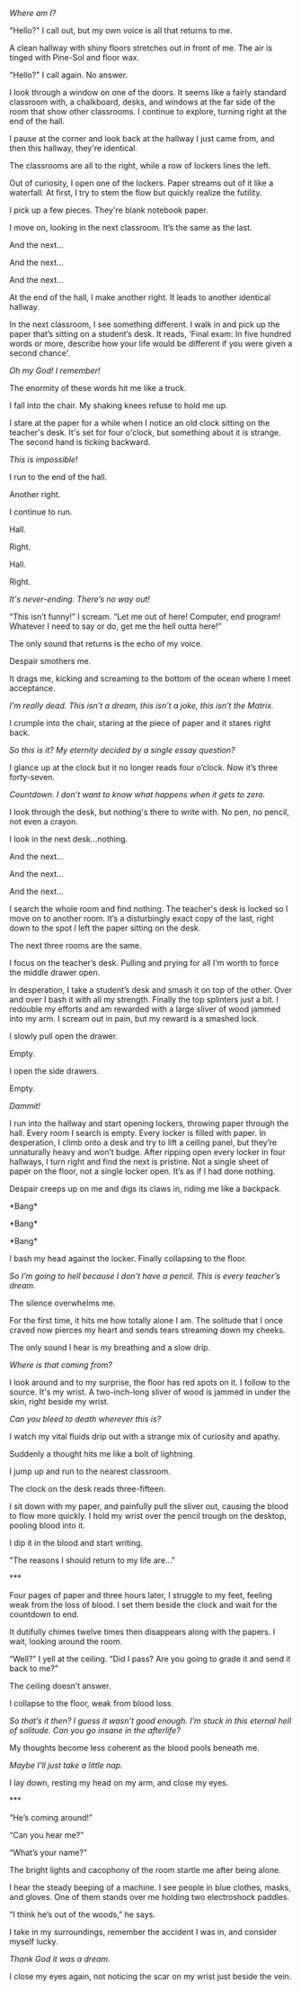   

*Where am I?*

"Hello?" I call out, but my own voice is all that returns to me. 

A clean hallway with shiny floors stretches out in front of me. The air is tinged with Pine-Sol and floor wax.

"Hello?" I call again. No answer.

I look through a window on one of the doors. It seems like a fairly standard classroom with, a chalkboard, desks, and windows at the far side of the room that show other classrooms. I continue to explore, turning right at the end of the hall.

I pause at the corner and look back at the hallway I just came from, and then this hallway, they're identical.

The classrooms are all to the right, while a row of lockers lines the left.

Out of curiosity, I open one of the lockers. Paper streams out of it like a waterfall. At first, I try to stem the flow but quickly realize the futility. 

I pick up a few pieces. They're blank notebook paper.

I move on, looking in the next classroom. It’s the same as the last.

And the next...

And the next...

And the next...

At the end of the hall, I make another right. It leads to another identical hallway.

In the next classroom, I see something different. I walk in and pick up the paper that’s sitting on a student’s desk. It reads, 'Final exam: In five hundred words or more, describe how your life would be different if you were given a second chance'.

*Oh my God! I remember!*

The enormity of these words hit me like a truck.

I fall into the chair. My shaking knees refuse to hold me up.

I stare at the paper for a while when I notice an old clock sitting on the teacher's desk. It's set for four o'clock, but something about it is strange. The second hand is ticking backward.

*This is impossible!*

I run to the end of the hall.

Another right.

I continue to run.

Hall.

Right.

Hall.

Right.

*It's never-ending. There’s no way out!*

“This isn’t funny!” I scream. “Let me out of here! Computer, end program! Whatever I need to say or do, get me the hell outta here!”

The only sound that returns is the echo of my voice. 

Despair smothers me. 

It drags me, kicking and screaming to the bottom of the ocean where I meet acceptance.

*I’m really dead. This isn’t a dream, this isn’t a joke, this isn’t the Matrix.*

I crumple into the chair, staring at the piece of paper and it stares right back.

*So this is it? My eternity decided by a single essay question?*

I glance up at the clock but it no longer reads four o’clock. Now it’s three forty-seven.

*Countdown. I don’t want to know what happens when it gets to zero.* 

I look through the desk, but nothing's there to write with. No pen, no pencil, not even a crayon.

I look in the next desk…nothing.

And the next...

And the next...

And the next...

I search the whole room and find nothing. The teacher's desk is locked so I move on to another room. It’s a disturbingly exact copy of the last, right down to the spot I left the paper sitting on the desk. 

The next three rooms are the same.

I focus on the teacher’s desk. Pulling and prying for all I'm worth to force the middle drawer open. 

In desperation, I take a student’s desk and smash it on top of the other. Over and over I bash it with all my strength. Finally the top splinters just a bit. I redouble my efforts and am rewarded with a large sliver of wood jammed into my arm. I scream out in pain, but my reward is a smashed lock.

I slowly pull open the drawer.

Empty.

I open the side drawers.

Empty.

*Dammit!*

I run into the hallway and start opening lockers, throwing paper through the hall. Every room I search is empty. Every locker is filled with paper. In desperation, I climb onto a desk and try to lift a ceiling panel, but they’re unnaturally heavy and won’t budge. After ripping open every locker in four hallways, I turn right and find the next is pristine. Not a single sheet of paper on the floor, not a single locker open. It’s as if I had done nothing.  

Despair creeps up on me and digs its claws in, riding me like a backpack. 

\*Bang\*

\*Bang\*

\*Bang\*

I bash my head against the locker. Finally collapsing to the floor. 

*So I’m going to hell because I don’t have a pencil. This is every teacher’s dream.*

The silence overwhelms me.

For the first time, it hits me how totally alone I am. The solitude that I once craved now pierces my heart and sends tears streaming down my cheeks.

The only sound I hear is my breathing and a slow drip.

*Where is that coming from?*

I look around and to my surprise, the floor has red spots on it. I follow to the source. It's my wrist. A two-inch-long sliver of wood is jammed in under the skin, right beside my wrist. 

*Can you bleed to death wherever this is?*

I watch my vital fluids drip out with a strange mix of curiosity and apathy.

Suddenly a thought hits me like a bolt of lightning.

I jump up and run to the nearest classroom. 

The clock on the desk reads three-fifteen.

I sit down with my paper, and painfully pull the sliver out, causing the blood to flow more quickly. I hold my wrist over the pencil trough on the desktop, pooling blood into it.

I dip it in the blood and start writing.

"The reasons I should return to my life are..."

\*\*\*

Four pages of paper and three hours later, I struggle to my feet, feeling weak from the loss of blood. I set them beside the clock and wait for the countdown to end.

It dutifully chimes twelve times then disappears along with the papers. I wait, looking around the room.

“Well?” I yell at the ceiling. “Did I pass? Are you going to grade it and send it back to me?”

The ceiling doesn’t answer. 

I collapse to the floor, weak from blood loss. 

*So that’s it then? I guess it wasn’t good enough. I’m stuck in this eternal hell of solitude. Can you go insane in the afterlife?*

My thoughts become less coherent as the blood pools beneath me. 

*Maybe I’ll just take a little nap.*

I lay down, resting my head on my arm, and close my eyes.

\*\*\*

“He’s coming around!”

“Can you hear me?”

“What’s your name?”

The bright lights and cacophony of the room startle me after being alone.

I hear the steady beeping of a machine. I see people in blue clothes, masks, and gloves. One of them stands over me holding two electroshock paddles.

“I think he’s out of the woods,” he says.

I take in my surroundings, remember the accident I was in, and consider myself lucky.

*Thank God it was a dream.*

I close my eyes again, not noticing the scar on my wrist just beside the vein.